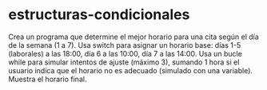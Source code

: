 # estructuras-condicionales

 Crea un programa que determine el mejor horario para una cita según el día de la semana (1 a 7). Usa switch para asignar un horario base: días 1-5 (laborales) a las 18:00, día 6 a las 10:00, día 7 a las 14:00. Usa un bucle while para simular intentos de ajuste (máximo 3), sumando 1 hora si el usuario indica que el horario no es adecuado (simulado con una variable). Muestra el horario final.